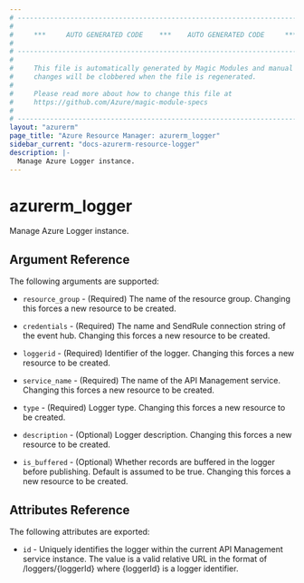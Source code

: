 ```yaml
---
# ----------------------------------------------------------------------------
#
#     ***     AUTO GENERATED CODE    ***    AUTO GENERATED CODE     ***
#
# ----------------------------------------------------------------------------
#
#     This file is automatically generated by Magic Modules and manual
#     changes will be clobbered when the file is regenerated.
#
#     Please read more about how to change this file at
#     https://github.com/Azure/magic-module-specs
#
# ----------------------------------------------------------------------------
layout: "azurerm"
page_title: "Azure Resource Manager: azurerm_logger"
sidebar_current: "docs-azurerm-resource-logger"
description: |-
  Manage Azure Logger instance.
---
```


# azurerm_logger

Manage Azure Logger instance.


## Argument Reference

The following arguments are supported:

* `resource_group` - (Required) The name of the resource group. Changing this forces a new resource to be created.

* `credentials` - (Required) The name and SendRule connection string of the event hub. Changing this forces a new resource to be created.

* `loggerid` - (Required) Identifier of the logger. Changing this forces a new resource to be created.

* `service_name` - (Required) The name of the API Management service. Changing this forces a new resource to be created.

* `type` - (Required) Logger type. Changing this forces a new resource to be created.

* `description` - (Optional) Logger description. Changing this forces a new resource to be created.

* `is_buffered` - (Optional) Whether records are buffered in the logger before publishing. Default is assumed to be true. Changing this forces a new resource to be created.

## Attributes Reference

The following attributes are exported:

* `id` - Uniquely identifies the logger within the current API Management service instance. The value is a valid relative URL in the format of /loggers/{loggerId} where {loggerId} is a logger identifier.
